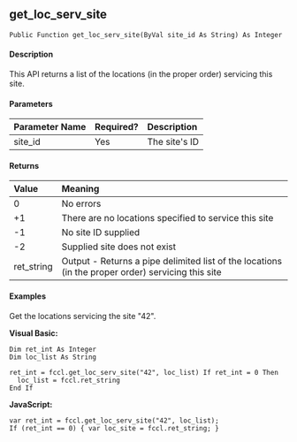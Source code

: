 get_loc_serv_site
-------------------

```
Public Function get_loc_serv_site(ByVal site_id As String) As Integer
```

#### Description

This API returns a list of the locations (in the proper order) servicing this site.

#### Parameters

| Parameter Name | Required? | Description |
|:--- |:--- |:--- |
| site_id | Yes | The site's ID |

#### Returns

| Value | Meaning |
|:--- |:--- |
| 0 | No errors |
| +1 | There are no locations specified to service this site |
| -1 | No site ID supplied |
| -2 | Supplied site does not exist |
| ret_string | Output - Returns a pipe delimited list of the locations (in the proper order) servicing this site |

#### Examples

Get the locations servicing the site "42".

**Visual Basic:**
```
Dim ret_int As Integer
Dim loc_list As String

ret_int = fccl.get_loc_serv_site("42", loc_list) If ret_int = 0 Then
  loc_list = fccl.ret_string
End If
```

**JavaScript:**
```
var ret_int = fccl.get_loc_serv_site("42", loc_list);
If (ret_int == 0) { var loc_site = fccl.ret_string; }
```